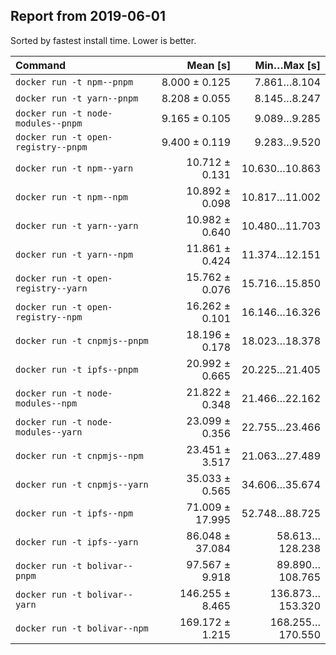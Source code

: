 ## Report from 2019-06-01

Sorted by fastest install time. Lower is better.


| Command | Mean [s] | Min…Max [s] |
|:---|---:|---:|
| `docker run -t npm--pnpm` | 8.000 ± 0.125 | 7.861…8.104 |
| `docker run -t yarn--pnpm` | 8.208 ± 0.055 | 8.145…8.247 |
| `docker run -t node-modules--pnpm` | 9.165 ± 0.105 | 9.089…9.285 |
| `docker run -t open-registry--pnpm` | 9.400 ± 0.119 | 9.283…9.520 |
| `docker run -t npm--yarn` | 10.712 ± 0.131 | 10.630…10.863 |
| `docker run -t npm--npm` | 10.892 ± 0.098 | 10.817…11.002 |
| `docker run -t yarn--yarn` | 10.982 ± 0.640 | 10.480…11.703 |
| `docker run -t yarn--npm` | 11.861 ± 0.424 | 11.374…12.151 |
| `docker run -t open-registry--yarn` | 15.762 ± 0.076 | 15.716…15.850 |
| `docker run -t open-registry--npm` | 16.262 ± 0.101 | 16.146…16.326 |
| `docker run -t cnpmjs--pnpm` | 18.196 ± 0.178 | 18.023…18.378 |
| `docker run -t ipfs--pnpm` | 20.992 ± 0.665 | 20.225…21.405 |
| `docker run -t node-modules--npm` | 21.822 ± 0.348 | 21.466…22.162 |
| `docker run -t node-modules--yarn` | 23.099 ± 0.356 | 22.755…23.466 |
| `docker run -t cnpmjs--npm` | 23.451 ± 3.517 | 21.063…27.489 |
| `docker run -t cnpmjs--yarn` | 35.033 ± 0.565 | 34.606…35.674 |
| `docker run -t ipfs--npm` | 71.009 ± 17.995 | 52.748…88.725 |
| `docker run -t ipfs--yarn` | 86.048 ± 37.084 | 58.613…128.238 |
| `docker run -t bolivar--pnpm` | 97.567 ± 9.918 | 89.890…108.765 |
| `docker run -t bolivar--yarn` | 146.255 ± 8.465 | 136.873…153.320 |
| `docker run -t bolivar--npm` | 169.172 ± 1.215 | 168.255…170.550 |

